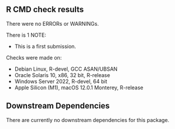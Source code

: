 ## R CMD check results
There were no ERRORs or WARNINGs.

There is 1 NOTE: 

- This is a first submission.

Checks were made on:

- Debian Linux, R-devel, GCC ASAN/UBSAN
- Oracle Solaris 10, x86, 32 bit, R-release
- Windows Server 2022, R-devel, 64 bit
- Apple Silicon (M1), macOS 12.0.1 Monterey, R-release

## Downstream Dependencies
There are currently no downstream dependencies for this package.
